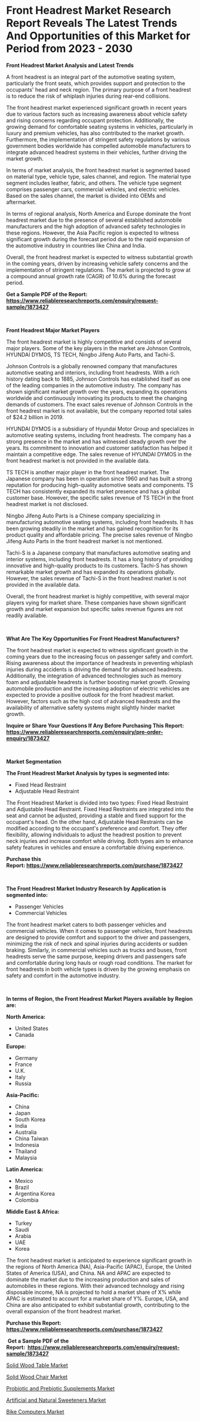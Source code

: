 <p><h1>Front Headrest Market Research Report Reveals The Latest Trends And Opportunities of this Market for Period from 2023 - 2030</h1></p><p><strong>Front Headrest Market Analysis and Latest Trends</strong></p>
<p><p>A front headrest is an integral part of the automotive seating system, particularly the front seats, which provides support and protection to the occupants' head and neck region. The primary purpose of a front headrest is to reduce the risk of whiplash injuries during rear-end collisions.</p><p>The front headrest market experienced significant growth in recent years due to various factors such as increasing awareness about vehicle safety and rising concerns regarding occupant protection. Additionally, the growing demand for comfortable seating systems in vehicles, particularly in luxury and premium vehicles, has also contributed to the market growth. Furthermore, the implementation of stringent safety regulations by various government bodies worldwide has compelled automobile manufacturers to integrate advanced headrest systems in their vehicles, further driving the market growth.</p><p>In terms of market analysis, the front headrest market is segmented based on material type, vehicle type, sales channel, and region. The material type segment includes leather, fabric, and others. The vehicle type segment comprises passenger cars, commercial vehicles, and electric vehicles. Based on the sales channel, the market is divided into OEMs and aftermarket.</p><p>In terms of regional analysis, North America and Europe dominate the front headrest market due to the presence of several established automobile manufacturers and the high adoption of advanced safety technologies in these regions. However, the Asia Pacific region is expected to witness significant growth during the forecast period due to the rapid expansion of the automotive industry in countries like China and India.</p><p>Overall, the front headrest market is expected to witness substantial growth in the coming years, driven by increasing vehicle safety concerns and the implementation of stringent regulations. The market is projected to grow at a compound annual growth rate (CAGR) of 10.6% during the forecast period.</p></p>
<p><strong>Get a Sample PDF of the Report:&nbsp; <a href="https://www.reliableresearchreports.com/enquiry/request-sample/1873427">https://www.reliableresearchreports.com/enquiry/request-sample/1873427</a></strong></p>
<p>&nbsp;</p>
<p><strong>Front Headrest Major Market Players</strong></p>
<p><p>The front headrest market is highly competitive and consists of several major players. Some of the key players in the market are Johnson Controls, HYUNDAI DYMOS, TS TECH, Ningbo Jifeng Auto Parts, and Tachi-S.</p><p>Johnson Controls is a globally renowned company that manufactures automotive seating and interiors, including front headrests. With a rich history dating back to 1885, Johnson Controls has established itself as one of the leading companies in the automotive industry. The company has shown significant market growth over the years, expanding its operations worldwide and continuously innovating its products to meet the changing demands of customers. The exact sales revenue of Johnson Controls in the front headrest market is not available, but the company reported total sales of $24.2 billion in 2019.</p><p>HYUNDAI DYMOS is a subsidiary of Hyundai Motor Group and specializes in automotive seating systems, including front headrests. The company has a strong presence in the market and has witnessed steady growth over the years. Its commitment to innovation and customer satisfaction has helped it maintain a competitive edge. The sales revenue of HYUNDAI DYMOS in the front headrest market is not provided in the available data.</p><p>TS TECH is another major player in the front headrest market. The Japanese company has been in operation since 1960 and has built a strong reputation for producing high-quality automotive seats and components. TS TECH has consistently expanded its market presence and has a global customer base. However, the specific sales revenue of TS TECH in the front headrest market is not disclosed.</p><p>Ningbo Jifeng Auto Parts is a Chinese company specializing in manufacturing automotive seating systems, including front headrests. It has been growing steadily in the market and has gained recognition for its product quality and affordable pricing. The precise sales revenue of Ningbo Jifeng Auto Parts in the front headrest market is not mentioned.</p><p>Tachi-S is a Japanese company that manufactures automotive seating and interior systems, including front headrests. It has a long history of providing innovative and high-quality products to its customers. Tachi-S has shown remarkable market growth and has expanded its operations globally. However, the sales revenue of Tachi-S in the front headrest market is not provided in the available data.</p><p>Overall, the front headrest market is highly competitive, with several major players vying for market share. These companies have shown significant growth and market expansion but specific sales revenue figures are not readily available.</p></p>
<p>&nbsp;</p>
<p><strong>What Are The Key Opportunities For Front Headrest Manufacturers?</strong></p>
<p><p>The front headrest market is expected to witness significant growth in the coming years due to the increasing focus on passenger safety and comfort. Rising awareness about the importance of headrests in preventing whiplash injuries during accidents is driving the demand for advanced headrests. Additionally, the integration of advanced technologies such as memory foam and adjustable headrests is further boosting market growth. Growing automobile production and the increasing adoption of electric vehicles are expected to provide a positive outlook for the front headrest market. However, factors such as the high cost of advanced headrests and the availability of alternative safety systems might slightly hinder market growth.</p></p>
<p><strong>Inquire or Share Your Questions If Any Before Purchasing This Report: <a href="https://www.reliableresearchreports.com/enquiry/pre-order-enquiry/1873427">https://www.reliableresearchreports.com/enquiry/pre-order-enquiry/1873427</a></strong></p>
<p>&nbsp;</p>
<p><strong>Market Segmentation</strong></p>
<p><strong>The Front Headrest Market Analysis by types is segmented into:</strong></p>
<p><ul><li>Fixed Head Restraint</li><li>Adjustable Head Restraint</li></ul></p>
<p><p>The Front Headrest Market is divided into two types: Fixed Head Restraint and Adjustable Head Restraint. Fixed Head Restraints are integrated into the seat and cannot be adjusted, providing a stable and fixed support for the occupant's head. On the other hand, Adjustable Head Restraints can be modified according to the occupant's preference and comfort. They offer flexibility, allowing individuals to adjust the headrest position to prevent neck injuries and increase comfort while driving. Both types aim to enhance safety features in vehicles and ensure a comfortable driving experience.</p></p>
<p><strong>Purchase this Report:&nbsp;<a href="https://www.reliableresearchreports.com/purchase/1873427">https://www.reliableresearchreports.com/purchase/1873427</a></strong></p>
<p>&nbsp;</p>
<p><strong>The Front Headrest Market Industry Research by Application is segmented into:</strong></p>
<p><ul><li>Passenger Vehicles</li><li>Commercial Vehicles</li></ul></p>
<p><p>The front headrest market caters to both passenger vehicles and commercial vehicles. When it comes to passenger vehicles, front headrests are designed to provide comfort and support to the driver and passengers, minimizing the risk of neck and spinal injuries during accidents or sudden braking. Similarly, in commercial vehicles such as trucks and buses, front headrests serve the same purpose, keeping drivers and passengers safe and comfortable during long hauls or rough road conditions. The market for front headrests in both vehicle types is driven by the growing emphasis on safety and comfort in the automotive industry.</p></p>
<p>&nbsp;</p>
<p><strong>In terms of Region, the Front Headrest Market Players available by Region are:</strong></p>
<p>
    <p> <strong> North America: </strong>
        <ul>
            <li>United States</li>
            <li>Canada</li>
        </ul>
        </p> 
    <p> <strong> Europe: </strong>
        <ul>
            <li>Germany</li>
            <li>France</li>
            <li>U.K.</li>
            <li>Italy</li>
            <li>Russia</li>
        </ul>
        </p> 
    <p> <strong> Asia-Pacific: </strong>
        <ul>
            <li>China</li>
            <li>Japan</li>
            <li>South Korea</li>
            <li>India</li>
            <li>Australia</li>
            <li>China Taiwan</li>
            <li>Indonesia</li>
            <li>Thailand</li>
            <li>Malaysia</li>
        </ul>
        </p> 
    <p> <strong> Latin America: </strong>
        <ul>
            <li>Mexico</li>
            <li>Brazil</li>
            <li>Argentina Korea</li>
            <li>Colombia</li>
        </ul>
        </p> 
    <p> <strong> Middle East & Africa: </strong>
        <ul>
            <li>Turkey</li>
            <li>Saudi</li>
            <li>Arabia</li>
            <li>UAE</li>
            <li>Korea</li>
        </ul>
    </p>
    </p>
<p><p>The front headrest market is anticipated to experience significant growth in the regions of North America (NA), Asia-Pacific (APAC), Europe, the United States of America (USA), and China. NA and APAC are expected to dominate the market due to the increasing production and sales of automobiles in these regions. With their advanced technology and rising disposable income, NA is projected to hold a market share of X% while APAC is estimated to account for a market share of Y%. Europe, USA, and China are also anticipated to exhibit substantial growth, contributing to the overall expansion of the front headrest market.</p></p>
<p><strong>Purchase this Report: <a href="https://www.reliableresearchreports.com/purchase/1873427">https://www.reliableresearchreports.com/purchase/1873427</a></strong></p>
<p>&nbsp;<strong>Get a Sample PDF of the Report:&nbsp;&nbsp;<a href="https://www.reliableresearchreports.com/enquiry/request-sample/1873427">https://www.reliableresearchreports.com/enquiry/request-sample/1873427</a></strong></p>
<p><strong></strong></p>
<p><p><a href="https://medium.com/@sanju991215/solid-wood-table-market-report-reveals-the-latest-trends-and-growth-opportunities-of-this-market-a634201b93d9">Solid Wood Table Market</a></p><p><a href="https://medium.com/@santo151299/solid-wood-chair-market-size-reveals-the-best-marketing-channels-in-global-industry-1753b94a7d62">Solid Wood Chair Market</a></p><p><a href="https://www.linkedin.com/pulse/probiotic-prebiotic-supplements-market-research-report-tsexe/">Probiotic and Prebiotic Supplements Market</a></p><p><a href="https://www.linkedin.com/pulse/artificial-natural-sweeteners-market-research-report-unlocks-mevoe/">Artificial and Natural Sweeteners Market</a></p><p><a href="https://github.com/FassouRP/Market-Research-Report-List-1/blob/main/bike-computers-market.md">Bike Computers Market</a></p></p>